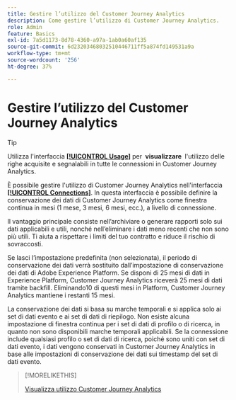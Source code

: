 ```yaml
---
title: Gestire l’utilizzo del Customer Journey Analytics
description: Come gestire l’utilizzo di Customer Journey Analytics.
role: Admin
feature: Basics
exl-id: 7a5d1173-8d78-4360-a97a-1ab0a60af135
source-git-commit: 6d23203468032510446711ff5a874fd149531a9a
workflow-type: tm+mt
source-wordcount: '256'
ht-degree: 37%

---
```


# Gestire l’utilizzo del Customer Journey Analytics

>[!TIP]
>
>Utilizza l&#39;interfaccia [**[!UICONTROL Usage]**](/help/connections/manage-connections.md#usage) per **&#x200B; visualizzare &#x200B;** l&#39;utilizzo delle righe acquisite e segnalabili in tutte le connessioni in Customer Journey Analytics.



È possibile gestire l&#39;utilizzo di Customer Journey Analytics nell&#39;interfaccia [**[!UICONTROL Connections]**](/help/connections/create-connection.md). In questa interfaccia è possibile definire la conservazione dei dati di Customer Journey Analytics come finestra continua in mesi (1 mese, 3 mesi, 6 mesi, ecc.), a livello di connessione.

Il vantaggio principale consiste nell’archiviare o generare rapporti solo sui dati applicabili e utili, nonché nell’eliminare i dati meno recenti che non sono più utili. Ti aiuta a rispettare i limiti del tuo contratto e riduce il rischio di sovraccosti.

Se lasci l’impostazione predefinita (non selezionata), il periodo di conservazione dei dati verrà sostituito dall’impostazione di conservazione dei dati di Adobe Experience Platform. Se disponi di 25 mesi di dati in Experience Platform, Customer Journey Analytics riceverà 25 mesi di dati tramite backfill. Eliminando10 di questi mesi in Platform, Customer Journey Analytics mantiene i restanti 15 mesi.

La conservazione dei dati si basa su marche temporali e si applica solo ai set di dati evento e ai set di dati di riepilogo. Non esiste alcuna impostazione di finestra continua per i set di dati di profilo o di ricerca, in quanto non sono disponibili marche temporali applicabili. Se la connessione include qualsiasi profilo o set di dati di ricerca, poiché sono uniti con set di dati evento, i dati vengono conservati in Customer Journey Analytics in base alle impostazioni di conservazione dei dati sui timestamp del set di dati evento.


>[!MORELIKETHIS]
>
>[Visualizza utilizzo Customer Journey Analytics](/help/connections/manage-connections.md#usage)

